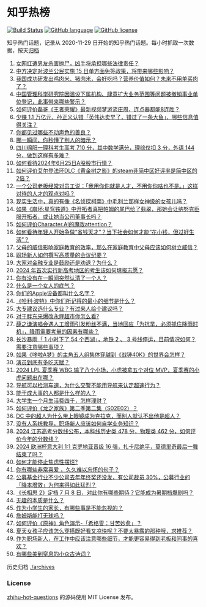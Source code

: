 # 知乎热榜
[![Build Status](https://github.com/ToWeLong/zhihu-hot-questions/workflows/CI/badge.svg)](https://github.com/ToWeLong/zhihu-hot-questions/actions)
[![GitHub language](https://img.shields.io/badge/language-golang-orange.svg)](https://golang.org/)
[![GitHub license](https://img.shields.io/github/license/ToWeLong/zhihu-hot-questions)](https://github.com/ToWeLong/zhihu-hot-questions/blob/main/LICENSE)

知乎热门话题，记录从 2020-11-29 日开始的知乎热门话题。每小时抓取一次数据，按天[归档](./archives)

<!-- BEGIN -->

1. [女网红遭男友杀害抛尸，凶手将承担哪些法律责任？](https://www.zhihu.com/question/659791530)
1. [中方决定对波兰公民实施 15 日单方面免签政策，将带来哪些影响？](https://www.zhihu.com/question/659785642)
1. [我国成功研发出鸡肉米、猪肉米，会好吃吗？营养价值如何？未来不用单买肉了？](https://www.zhihu.com/question/659735919)
1. [中国管理科学研究院因滥设下属机构、肆意扩大业务范围等问题被撤销事业单位登记，此事带来哪些警示？](https://www.zhihu.com/question/659697568)
1. [如何评价磊哥《王者荣耀》最新视频梦游流庄周，连点器都能8连胜？](https://www.zhihu.com/question/659511820)
1. [少赚 1.1 万亿元，孙正义认错「英伟达卖早了，错过了一条大鱼」，哪些信息值得关注？](https://www.zhihu.com/question/659764954)
1. [你都见过哪些不动声色的善良？](https://www.zhihu.com/question/537980991)
1. [哪一瞬间，你秒懂了别人的暗示？](https://www.zhihu.com/question/631146879)
1. [四川绵阳一理科考生高考 710 分，其中数学满分，理综仅扣 3 分，外语 144 分，做到这样有多难？](https://www.zhihu.com/question/659728381)
1. [如何看待2024年6月25日A股股市行情？](https://www.zhihu.com/question/659728916)
1. [如何评价艾尔登法环DLC《黄金树之影》的steam非简中区好评率是简中区的2倍？](https://www.zhihu.com/question/659572659)
1. [一个公司老板经常对员工说：「我用你你就是人才，不用你你啥也不是。」这样对待的人才的观点对吗？](https://www.zhihu.com/question/659627900)
1. [现实生活中，真的有像《名侦探柯南》中毛利兰那样女神级的女孩儿吗？](https://www.zhihu.com/question/412749449)
1. [如果《崩坏:星穹铁道》中开拓者真把帕姆的尾巴给了翡翠，那她会让纳努克臣服开拓者，或让她当公司董事长吗？](https://www.zhihu.com/question/659746692)
1. [如何评价Character.AI的魔改attention？](https://www.zhihu.com/question/659630846)
1. [如何看待年轻人开始争做“省钱天才”？当下社会如何才能“花小钱，但过好生活”？](https://www.zhihu.com/question/659790350)
1. [父母的威信影响家庭教育的效率，那么在家庭教育中父母应该如何树立威信？](https://www.zhihu.com/question/658348352)
1. [职场新人如何撰写高质量的会议纪要？](https://www.zhihu.com/question/658821372)
1. [大家对金融专业是鼓励还是劝退？为什么？](https://www.zhihu.com/question/331471766)
1. [2024 年首次实行新高考地区的考生该如何填报志愿？](https://www.zhihu.com/question/656737899)
1. [你有没有在一瞬间突然认清了一个人？](https://www.zhihu.com/question/322856732)
1. [什么是一个女人的底气？](https://www.zhihu.com/question/629555837)
1. [你们的Apple设备都叫什么名字？](https://www.zhihu.com/question/439574582)
1. [《哈利·波特》中你们所记得的最小的细节是什么？](https://www.zhihu.com/question/603826368)
1. [大专建议选什么专业？有过来人给个建议吗？](https://www.zhihu.com/question/585987603)
1. [对于胖东来爆改永辉超市你怎么看?](https://www.zhihu.com/question/659488583)
1. [薛之谦演唱会遇人工增雨引发粉丝不满，当地回应「为抗旱，必须抓住降雨时机」，降雨需要考量的因素有哪些？](https://www.zhihu.com/question/659665225)
1. [长沙暴雨「 1 小时下了 54 个西湖」，地铁 2 、 3 号线停运，目前情况如何？需要注意哪些事项？](https://www.zhihu.com/question/659748672)
1. [如果《哆啦A梦》的主角五人组集体穿越到《战锤40K》的世界会怎样？](https://www.zhihu.com/question/657974448)
1. [演员到底有多吃天赋？](https://www.zhihu.com/question/443350396)
1. [2024 LPL 夏季赛 WBG 输了八个小场，小虎被拿五个对位 MVP，夏季赛的小虎问题出在哪？](https://www.zhihu.com/question/659764584)
1. [导航可以检测车速，为什么交警不能用导航来认定超速行为？](https://www.zhihu.com/question/658165670)
1. [能干成大事的人都是什么样的人？](https://www.zhihu.com/question/426658242)
1. [大学生一个月生活费四千，怎样理财？](https://www.zhihu.com/question/659614413)
1. [如何评价《龙之家族》第二季第二集（S02E02）？](https://www.zhihu.com/question/659770375)
1. [DC 中的超人为什么带上眼镜成为克拉克，而别人就认不出他是超人？](https://www.zhihu.com/question/470959218)
1. [没有人系统教导，职场新人应该如何自学业务知识？](https://www.zhihu.com/question/658821330)
1. [2024 江苏高考分数线公布，本科线历史类 478 分，物理类 462 分，如何评价今年的分数线？](https://www.zhihu.com/question/659770981)
1. [2024 欧洲杯意大利 1:1 克罗地亚晋级 16 强，扎卡尼绝平，莫德里奇最后一舞结束了吗？](https://www.zhihu.com/question/659737579)
1. [如何才能停止焦虑性摆烂?](https://www.zhihu.com/question/659550906)
1. [你有哪些非常喜爱 ，久久难以忘怀的句子？](https://www.zhihu.com/question/659700552)
1. [公募基金行业不少公司去年年终奖还没发，有公司裁员 30%，公募行业的「降本增效」为何来得如此猛烈？](https://www.zhihu.com/question/659773691)
1. [《长相思 2》定档 7 月 8 日，对此你有哪些期待？它能成为暑期档爆剧吗？](https://www.zhihu.com/question/659452200)
1. [无趣的本质是什么？](https://www.zhihu.com/question/620391012)
1. [作为小学生的家长，有哪些事是不能忽视的？](https://www.zhihu.com/question/658581649)
1. [詹姆斯能打无球吗？](https://www.zhihu.com/question/659699319)
1. [如何评价《原神》角色演示-「希格雯：甘苦妙愈」？](https://www.zhihu.com/question/659741203)
1. [夏天女孩子应该怎么穿搭既好看又凉快呢？不要太暴露的那种哦，求推荐？](https://www.zhihu.com/question/657918193)
1. [作为职场新人，在工作中应该注意哪些细节，才能更容易得到老板和同事的喜欢？](https://www.zhihu.com/question/652615600)
1. [有哪些美到窒息的小众古诗词？](https://www.zhihu.com/question/656431950)

<!-- END -->

历史归档 [./archives](./archives)


### License
[zhihu-hot-questions](https://github.com/towelong/zhihu-hot-questions) 的源码使用 MIT License 发布。